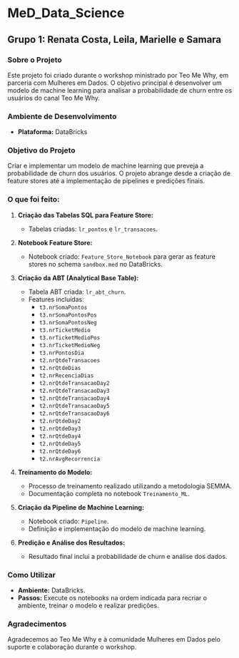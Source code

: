 # MeD_Data_Science

## Grupo 1: Renata Costa, Leila, Marielle e Samara 

### Sobre o Projeto
Este projeto foi criado durante o workshop ministrado por Teo Me Why, em parceria com Mulheres em Dados. O objetivo principal é desenvolver um modelo de machine learning para analisar a probabilidade de churn entre os usuários do canal Teo Me Why.

### Ambiente de Desenvolvimento
- **Plataforma:** DataBricks

### Objetivo do Projeto
Criar e implementar um modelo de machine learning que preveja a probabilidade de churn dos usuários. O projeto abrange desde a criação de feature stores até a implementação de pipelines e predições finais.

### O que foi feito:

1. **Criação das Tabelas SQL para Feature Store:**
   - Tabelas criadas: `lr_pontos` e `lr_transacoes`.

2. **Notebook Feature Store:**
   - Notebook criado: `Feature_Store_Notebook` para gerar as feature stores no schema `sandbox.med` no DataBricks.

3. **Criação da ABT (Analytical Base Table):**
   - Tabela ABT criada: `lr_abt_churn`.
   - Features incluídas:
     - `t3.nrSomaPontos`
     - `t3.nrSomaPontosPos`
     - `t3.nrSomaPontosNeg`
     - `t3.nrTicketMedio`
     - `t3.nrTicketMedioPos`
     - `t3.nrTicketMedioNeg`
     - `t3.nrPontosDia`
     - `t2.nrQtdeTransacoes`
     - `t2.nrQtdeDias`
     - `t2.nrRecenciaDias`
     - `t2.nrQtdeTransacaoDay2`
     - `t2.nrQtdeTransacaoDay3`
     - `t2.nrQtdeTransacaoDay4`
     - `t2.nrQtdeTransacaoDay5`
     - `t2.nrQtdeTransacaoDay6`
     - `t2.nrQtdeDay2`
     - `t2.nrQtdeDay3`
     - `t2.nrQtdeDay4`
     - `t2.nrQtdeDay5`
     - `t2.nrQtdeDay6`
     - `t2.nrAvgRecorrencia`

4. **Treinamento do Modelo:**
   - Processo de treinamento realizado utilizando a metodologia SEMMA.
   - Documentação completa no notebook `Treinamento_ML`.

5. **Criação da Pipeline de Machine Learning:**
   - Notebook criado: `Pipeline`.
   - Definição e implementação do modelo de machine learning.

6. **Predição e Análise dos Resultados:**
   - Resultado final inclui a probabilidade de churn e análise dos dados.

### Como Utilizar
- **Ambiente:** DataBricks.
- **Passos:** Execute os notebooks na ordem indicada para recriar o ambiente, treinar o modelo e realizar predições.

### Agradecimentos
Agradecemos ao Teo Me Why e à comunidade Mulheres em Dados pelo suporte e colaboração durante o workshop.
